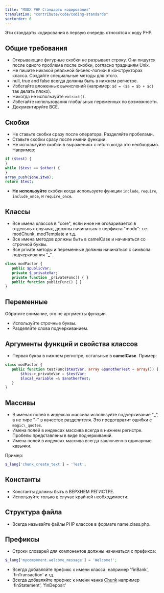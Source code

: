 ```yaml
---
title: "MODX PHP Стандарты кодирования"
translation: "contribute/code/coding-standards"
sortorder: 6
---
```


Эти стандарты кодирования в первую очередь относятся к коду PHP.

## Общие требования

- Открывающие фигурные скобки не разрывает строку. Они пишутся после одного проблема после скобки, согласно традициям Unix.
- Не пишите никакой реальной бизнес-логики в конструкторах класса. Создайте специальные методы для этого.
- null, true and false всегда должны быть в нижнем регистре.
- Избегайте вложенных вычислений (например: `$d = ($a = $b + $c)` так делать плохо).
- Никогда не используйте `extract()`.
- Избегайте использования глобальных переменных по возможности.
- Документируйте ВСЁ.

## Скобки

- Не ставьте скобки сразу после оператора. Разделяйте пробелами.
- Ставьте скобки сразу после имени функции.
- Не используйте скобки в выражениях с return когда это необходимо. Например:

 ``` php
if ($test) {
}
while ($test == $other) {
}
array_push($one,$two);
return $test;
```

- **Не используйте** скобки когда используете функции `include`, `require`, `include_once`, и `require_once`.

## Классы

- Все имена классов в "core", если иное не оговаривается в отдельных случаях, должны начинаться с перфикса "modx": т.е. modChunk, modTemplate и т.д.
- Все имена методов должны быть в camelCase и начинаться со строчной буквы.
- Все private методы и переменные должны начинаться с символа подчеркивания "_".

 ``` php
class modFactor {
    public $publicVar;
    private $_privateVar;
    private function _privateFunc() { }
    public function publicFunc() { }
}
```

## Переменные

Обратите внимание, это не аргументы функции.

- Используйте строчные буквы.
- Разделяйте слова подчеркиванием.

## Аргументы функций и свойства классов

- Первая буква в нижнем регистре, остальные в **camelCase**. Пример:

 ``` php
class modFactor {
    public function testFunc($testVar, array &$anotherTest = array()) {
        $this->_privateVar = $testVar;
        $local_variable =& $anotherTest;
    }
}
```

## Массивы

- В именах полей в индексах массива используйте подчеркивание "_", а не тире "-" в качестве разделителя. Это предотвратит ошибки с `magic\_quotes`.
- Имена полей в индексах массива всегда в нижнем регистре. Пробелы представлены в виде подчеркиваний.
- Имена полей в индексах массива всегда заключено в одинарные кавычки.

Пример:

``` php
$_lang['chunk_create_text'] = 'Test';
```

## Константы

- Константы должны быть в ВЕРХНЕМ РЕГИСТРЕ.
- Используйте только в случае крайней необходимости.

## Структура файла

- Всегда называйте файлы PHP классов в формате name.class.php.

## Префиксы

- Строки словарей для компонентов должны начинаться с префикса:

``` php
$_lang['mycomponent.welcome_message'] = 'Welcome!';
```

- Всегда добавляйте префикс к имени класса: например 'finBank', 'finTransaction' и тд.
- Всегда добавляйте префикс к имени чанка [Chunk](building-sites/elements/chunks "Chunks") например 'finStatement', 'finDeposit'

